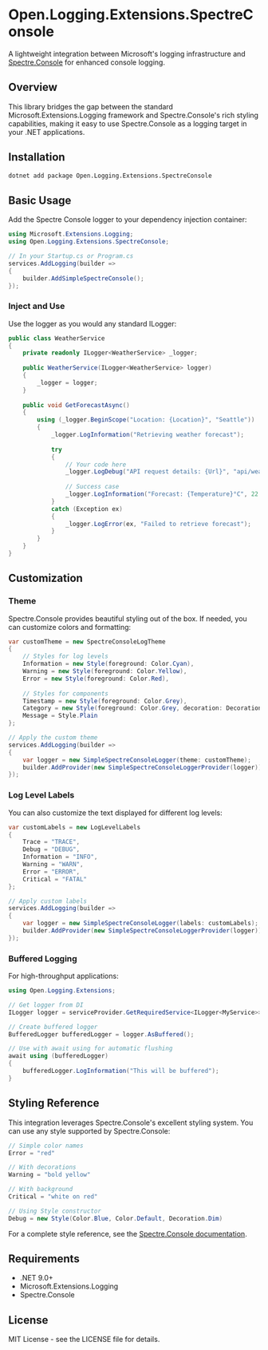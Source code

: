 # Open.Logging.Extensions.SpectreConsole

A lightweight integration between Microsoft's logging infrastructure and [Spectre.Console](https://spectreconsole.net/) for enhanced console logging.

## Overview

This library bridges the gap between the standard Microsoft.Extensions.Logging framework and Spectre.Console's rich styling capabilities, making it easy to use Spectre.Console as a logging target in your .NET applications.

## Installation

```sh
dotnet add package Open.Logging.Extensions.SpectreConsole
```

## Basic Usage

Add the Spectre Console logger to your dependency injection container:

```csharp
using Microsoft.Extensions.Logging;
using Open.Logging.Extensions.SpectreConsole;

// In your Startup.cs or Program.cs
services.AddLogging(builder =>
{
    builder.AddSimpleSpectreConsole();
});
```

### Inject and Use

Use the logger as you would any standard ILogger:

```csharp
public class WeatherService
{
    private readonly ILogger<WeatherService> _logger;
    
    public WeatherService(ILogger<WeatherService> logger)
    {
        _logger = logger;
    }
    
    public void GetForecastAsync()
    {
        using (_logger.BeginScope("Location: {Location}", "Seattle"))
        {
            _logger.LogInformation("Retrieving weather forecast");
            
            try
            {
                // Your code here
                _logger.LogDebug("API request details: {Url}", "api/weather?city=Seattle");
                
                // Success case
                _logger.LogInformation("Forecast: {Temperature}°C", 22.5);
            }
            catch (Exception ex)
            {
                _logger.LogError(ex, "Failed to retrieve forecast");
            }
        }
    }
}
```

## Customization

### Theme

Spectre.Console provides beautiful styling out of the box. If needed, you can customize colors and formatting:

```csharp
var customTheme = new SpectreConsoleLogTheme
{
    // Styles for log levels
    Information = new Style(foreground: Color.Cyan),
    Warning = new Style(foreground: Color.Yellow),
    Error = new Style(foreground: Color.Red),
    
    // Styles for components
    Timestamp = new Style(foreground: Color.Grey),
    Category = new Style(foreground: Color.Grey, decoration: Decoration.Italic),
    Message = Style.Plain
};

// Apply the custom theme
services.AddLogging(builder =>
{
    var logger = new SimpleSpectreConsoleLogger(theme: customTheme);
    builder.AddProvider(new SimpleSpectreConsoleLoggerProvider(logger));
});
```

### Log Level Labels

You can also customize the text displayed for different log levels:

```csharp
var customLabels = new LogLevelLabels
{
    Trace = "TRACE",
    Debug = "DEBUG",
    Information = "INFO",
    Warning = "WARN",
    Error = "ERROR",
    Critical = "FATAL"
};

// Apply custom labels
services.AddLogging(builder =>
{
    var logger = new SimpleSpectreConsoleLogger(labels: customLabels);
    builder.AddProvider(new SimpleSpectreConsoleLoggerProvider(logger));
});
```

### Buffered Logging

For high-throughput applications:

```csharp
using Open.Logging.Extensions;

// Get logger from DI
ILogger logger = serviceProvider.GetRequiredService<ILogger<MyService>>();

// Create buffered logger
BufferedLogger bufferedLogger = logger.AsBuffered();

// Use with await using for automatic flushing
await using (bufferedLogger)
{
    bufferedLogger.LogInformation("This will be buffered");
}
```

## Styling Reference

This integration leverages Spectre.Console's excellent styling system. You can use any style supported by Spectre.Console:

```csharp
// Simple color names
Error = "red"

// With decorations
Warning = "bold yellow"

// With background
Critical = "white on red"

// Using Style constructor
Debug = new Style(Color.Blue, Color.Default, Decoration.Dim)
```

For a complete style reference, see the [Spectre.Console documentation](https://spectreconsole.net/markup).

## Requirements

- .NET 9.0+
- Microsoft.Extensions.Logging
- Spectre.Console

## License

MIT License - see the LICENSE file for details.
